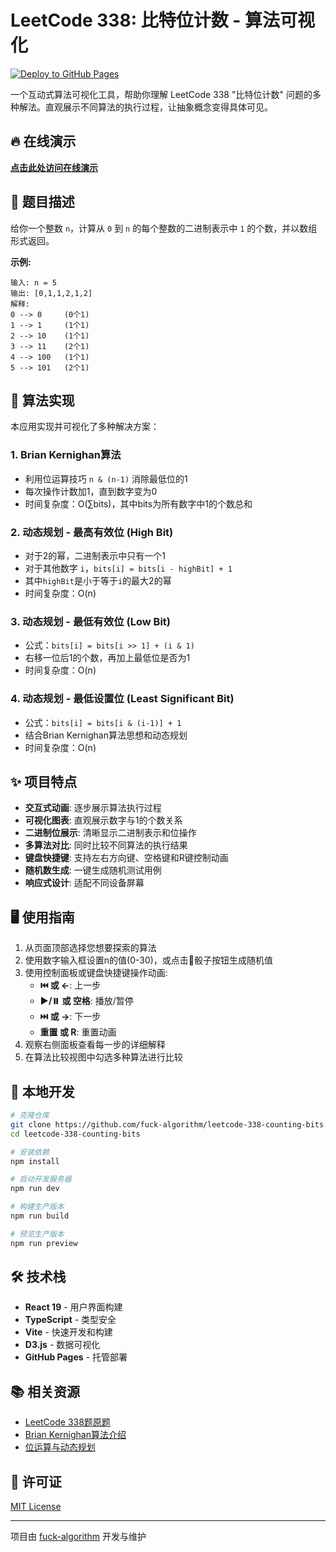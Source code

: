 # LeetCode 338: 比特位计数 - 算法可视化

[![Deploy to GitHub Pages](https://github.com/fuck-algorithm/leetcode-338-counting-bits/actions/workflows/deploy.yml/badge.svg)](https://github.com/fuck-algorithm/leetcode-338-counting-bits/actions/workflows/deploy.yml)

一个互动式算法可视化工具，帮助你理解 LeetCode 338 "比特位计数" 问题的多种解法。直观展示不同算法的执行过程，让抽象概念变得具体可见。

## 🔥 在线演示

**[点击此处访问在线演示](https://fuck-algorithm.github.io/leetcode-338-counting-bits/)**

## 📝 题目描述

给你一个整数 `n`，计算从 `0` 到 `n` 的每个整数的二进制表示中 `1` 的个数，并以数组形式返回。

**示例:**
```
输入: n = 5
输出: [0,1,1,2,1,2]
解释:
0 --> 0     (0个1)
1 --> 1     (1个1)
2 --> 10    (1个1)
3 --> 11    (2个1)
4 --> 100   (1个1)
5 --> 101   (2个1)
```

## 🧠 算法实现

本应用实现并可视化了多种解决方案：

### 1. Brian Kernighan算法
- 利用位运算技巧 `n & (n-1)` 消除最低位的1
- 每次操作计数加1，直到数字变为0
- 时间复杂度：O(∑bits)，其中bits为所有数字中1的个数总和

### 2. 动态规划 - 最高有效位 (High Bit)
- 对于2的幂，二进制表示中只有一个1
- 对于其他数字 `i`，`bits[i] = bits[i - highBit] + 1`
- 其中`highBit`是小于等于`i`的最大2的幂
- 时间复杂度：O(n)

### 3. 动态规划 - 最低有效位 (Low Bit)
- 公式：`bits[i] = bits[i >> 1] + (i & 1)`
- 右移一位后1的个数，再加上最低位是否为1
- 时间复杂度：O(n)

### 4. 动态规划 - 最低设置位 (Least Significant Bit)
- 公式：`bits[i] = bits[i & (i-1)] + 1`
- 结合Brian Kernighan算法思想和动态规划
- 时间复杂度：O(n)

## ✨ 项目特点

- **交互式动画**: 逐步展示算法执行过程
- **可视化图表**: 直观展示数字与1的个数关系
- **二进制位展示**: 清晰显示二进制表示和位操作
- **多算法对比**: 同时比较不同算法的执行结果
- **键盘快捷键**: 支持左右方向键、空格键和R键控制动画
- **随机数生成**: 一键生成随机测试用例
- **响应式设计**: 适配不同设备屏幕

## 🖥️ 使用指南

1. 从页面顶部选择您想要探索的算法
2. 使用数字输入框设置n的值(0-30)，或点击🎲骰子按钮生成随机值
3. 使用控制面板或键盘快捷键操作动画:
   - **⏮️ 或 ←**: 上一步
   - **▶️/⏸️ 或 空格**: 播放/暂停
   - **⏭️ 或 →**: 下一步
   - **重置 或 R**: 重置动画
4. 观察右侧面板查看每一步的详细解释
5. 在算法比较视图中勾选多种算法进行比较

## 🔧 本地开发

```bash
# 克隆仓库
git clone https://github.com/fuck-algorithm/leetcode-338-counting-bits.git
cd leetcode-338-counting-bits

# 安装依赖
npm install

# 启动开发服务器
npm run dev

# 构建生产版本
npm run build

# 预览生产版本
npm run preview
```

## 🛠️ 技术栈

- **React 19** - 用户界面构建
- **TypeScript** - 类型安全
- **Vite** - 快速开发和构建
- **D3.js** - 数据可视化
- **GitHub Pages** - 托管部署

## 📚 相关资源

- [LeetCode 338题原题](https://leetcode.cn/problems/counting-bits/)
- [Brian Kernighan算法介绍](https://leetcode.cn/problems/counting-bits/solutions/11511/c-dong-tai-gui-hua-si-lu-xiang-jie-by-de-5y9q/)
- [位运算与动态规划](https://leetcode.cn/problems/counting-bits/solutions/6913/hen-qing-xi-de-si-lu-by-duadua/)

## 📄 许可证

[MIT License](LICENSE)

---

项目由 [fuck-algorithm](https://github.com/fuck-algorithm) 开发与维护
